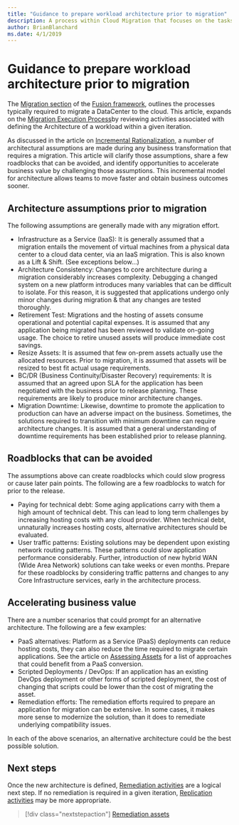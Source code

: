 ```yaml
---
title: "Guidance to prepare workload architecture prior to migration"
description: A process within Cloud Migration that focuses on the tasks of migrating workloads to the cloud
author: BrianBlanchard
ms.date: 4/1/2019
---
```


# Guidance to prepare workload architecture prior to migration

The [Migration section](../overview.md) of the [Fusion framework](../../overview.md), outlines the processes typically required to migrate a DataCenter to the cloud. This article, expands on the [Migration Execution Process](overview.md)by reviewing activities associated with defining the Architecture of a workload within a given iteration.

As discussed in the article on [Incremental Rationalization](../../digital-estate/rationalize-incremental.md), a number of architectural assumptions are made during any business transformation that requires a migration. This article will clarify those assumptions, share a few roadblocks that can be avoided, and identify opportunities to accelerate business value by challenging those assumptions. This incremental model for architecture allows teams to move faster and obtain business outcomes sooner.

## Architecture assumptions prior to migration

The following assumptions are generally made with any migration effort.

* Infrastructure as a Service (IaaS): It is generally assumed that a migration entails the movement of virtual machines from a physical data center to a cloud data center, via an IaaS migration. This is also known as a Lift & Shift. (See exceptions below...)
* Architecture Consistency: Changes to core architecture during a migration considerably increases complexity. Debugging a changed system on a new platform introduces many variables that can be difficult to isolate. For this reason, it is suggested that applications undergo only minor changes during migration & that any changes are tested thoroughly.
* Retirement Test: Migrations and the hosting of assets consume operational and potential capital expenses. It is assumed that any application being migrated has been reviewed to validate on-going usage. The choice to retire unused assets will produce immediate cost savings.
* Resize Assets: It is assumed that few on-prem assets actually use the allocated resources. Prior to migration, it is assumed that assets will be resized to best fit actual usage requirements.
* BC/DR (Business Continuity/Disaster Recovery) requirements: It is assumed that an agreed upon SLA for the application has been negotiated with the business prior to release planning. These requirements are likely to produce minor architecture changes.
* Migration Downtime: Likewise, downtime to promote the application to production can have an adverse impact on the business. Sometimes, the solutions required to transition with minimum downtime can require architecture changes. It is assumed that a general understanding of downtime requirements has been established prior to release planning.

## Roadblocks that can be avoided

The assumptions above can create roadblocks which could slow progress or cause later pain points. The following are a few roadblocks to watch for prior to the release.

* Paying for technical debt: Some aging applications carry with them a high amount of technical debt. This can lead to long term challenges by increasing hosting costs with any cloud provider. When technical debt, unnaturally increases hosting costs, alternative architectures should be evaluated.
* User traffic patterns: Existing solutions may be dependent upon existing network routing patterns. These patterns could slow application performance considerably. Further, introduction of new hybrid WAN (Wide Area Network) solutions can take weeks or even months. Prepare for these roadblocks by considering traffic patterns and changes to any Core Infrastructure services, early in the architecture process.

## Accelerating business value

There are a number scenarios that could prompt for an alternative architecture. The following are a few examples:

* PaaS alternatives: Platform as a Service (PaaS) deployments can reduce hosting costs, they can also reduce the time required to migrate certain applications. See the article on [Assessing Assets](assess.md) for a list of approaches that could benefit from a PaaS conversion.
* Scripted Deployments / DevOps: If an application has an existing DevOps deployment or other forms of scripted deployment, the cost of changing that scripts could be lower than the cost of migrating the asset.
* Remediation efforts: The remediation efforts required to prepare an application for migration can be extensive. In some cases, it makes more sense to modernize the solution, than it does to remediate underlying compatibility issues.

In each of the above scenarios, an alternative architecture could be the best possible solution.

## Next steps

Once the new architecture is defined, [Remediation activities](remediate.md) are a logical next step.
If no remediation is required in a given iteration, [Replication activities](remediate.md) may be more appropriate.

> [!div class="nextstepaction"]
> [Remediation assets](remediate.md)